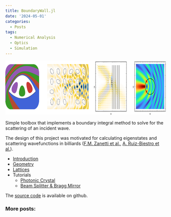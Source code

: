 ```yaml
---
title: BoundaryWall.jl
date: '2024-05-01'
categories:
  - Posts
tags:
  - Numerical Analysis
  - Optics
  - Simulation
---
```


<!-- class="center"/> -->
<!-- <img src="docs/src/assets/logo.svg" alt="logo" width="150"/> -->
<img src="docs/src/assets/logo_grid.svg" alt="logo" height="170"/>

Simple toolbox that implements a boundary integral method to solve for the scattering of an incident wave.

The design of this project was motivated for calculating eigenstates 
and scattering wavefunctions in billiards ([F.M. Zanetti et al.](https://doi.org/10.1016/j.aop.2008.01.008), 
[A. Ruiz-Biestro et al.](https://doi.org/10.1103/PhysRevE.109.034203)).



+ [Introduction](./docs/introduction)
+ [Geometry](./docs/geometry)
+ [Lattices](./docs/lattice)
+ Tutorials
  + [Photonic Crystal](./docs/tutorials/photonic)
  + [Beam Splitter & Bragg Mirror](./docs/tutorials/mirror)
  <!-- + [Photonic Crystal](./docs/tutorials/photonic) -->

The [source code](https://github.com/biestro/BoundaryWall.jl) is available on github.

### More posts: